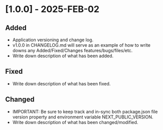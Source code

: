 # [1.0.0] - 2025-FEB-02

## Added

- Application versioning and change log.
- v1.0.0 in CHANGELOG.md will serve as an example of how to write downs any Added/Fixed/Changes features/bugs/files/etc.
- Write down description of what has been added.

## Fixed

- Write down description of what has been fixed.

## Changed

- IMPORTANT: Be sure to keep track and in-sync both package.json file version property and environment variable NEXT_PUBLIC_VERSION.
- Write down description of what has been changed/modified.
